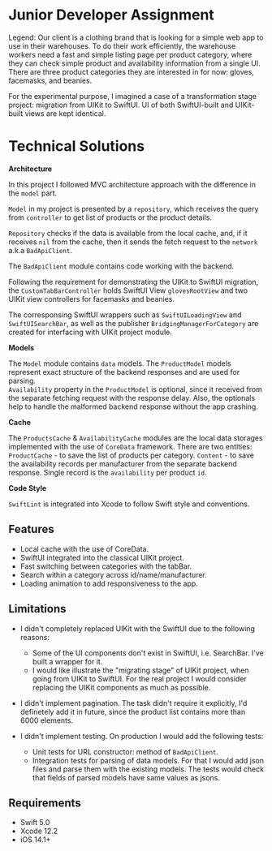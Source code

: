 # Junior Developer Assignment
Legend: Our client is a clothing brand that is looking for a simple web app to use in their warehouses. 
To do their work efficiently, the warehouse workers need a fast and simple listing page per product category, where they can check simple product and availability information from a single UI.
There are three product categories they are interested in for now: gloves, facemasks, and beanies. 

For the experimental purpose, I imagined a case of a transformation stage project: migration from UIKit to SwiftUI. UI of both SwiftUI-built and UIKit-built views are kept identical. 

# Technical Solutions  
  
**Architecture**  
  
In this project I followed MVС architecture approach with the difference in the `model` part.

`Model` in my project is presented by a `repository`, which receives the query from `controller` to get list of products or the product details.

`Repository` checks if the data is available from the local cache, and, if it receives `nil` from the cache, then it sends the fetch request to the `network` a.k.a `BadApiClient`. 
  
The `BadApiClient` module contains code working with the backend.

Following the requirement for demonstrating the UIKit to SwiftUI migration, the `CustomTabBarController` holds SwiftUI View `glovesRootView` and two UIKit view controllers for facemasks and beanies.

The corresponsing SwiftUI wrappers such as `SwiftUILoadingView` and `SwiftUISearchBar`, as well as the publisher `BridgingManagerForCategory` are created for interfacing with UIKit project module.

**Models**  
  
The `Model` module contains `data` models. The `ProductModel` models represent exact structure of the backend responses and are used for parsing.   
`Availability` property in the `ProductModel` is optional, since it received from the separate fetching request with the response delay.
Also, the optionals help to handle the malformed backend response without the app crashing. 

**Cache**  
  
The `ProductsCache` & `AvailabilityCache` modules are the local data storages implemented with the use of `CoreData` framework.
There are two entities: 
`ProductCache` - to save the list of products per category.
`Content` - to save the availability records per manufacturer from the separate backend response. Single record is the `availability` per product `id`.

**Code Style**

`SwiftLint` is integrated into Xcode to follow Swift style and conventions.

## Features

* Local cache with the use of CoreData.
* SwiftUI integrated into the classical UIKit project.
* Fast switching between categories with the tabBar.
* Search within a category across id/name/manufacturer.
* Loading animation to add responsiveness to the app.

## Limitations

* I didn't completely replaced UIKit with the SwiftUI due to the following reasons:
  * Some of the UI components don't exist in SwiftUI, i.e. SearchBar. I've built a wrapper for it.
  * I would like illustrate the "migrating stage" of UIKit project, when going from UIKit to SwiftUI. For the real project I would consider replacing the UIKit components as much as possible.
  
* I didn't implement pagination. The task didn't require it explicitly, I'd definetely add it in future, since the product list contains more than 6000 elements. 
  
* I didn't implement testing. On production I would add the following tests:
  * Unit tests for URL constructor: method of `BadApiClient`.
  * Integration tests for parsing of data models. For that I would add json files and parse them with the existing models. The tests would check that fields of parsed models have same values as jsons.

## Requirements

* Swift 5.0
* Xcode 12.2
* iOS 14.1+
